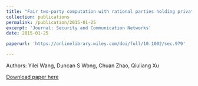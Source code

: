 ```yaml
---
title: "Fair two-party computation with rational parties holding private types"
collection: publications
permalink: /publication/2015-01-25
excerpt: 'Journal: Security and Communication Networks'
date: 2015-01-25

paperurl: 'https://onlinelibrary.wiley.com/doi/full/10.1002/sec.979'

---
```

Authors: Yilei Wang, Duncan S Wong, Chuan Zhao, Qiuliang Xu

[Download paper here](https://onlinelibrary.wiley.com/doi/full/10.1002/sec.979')
